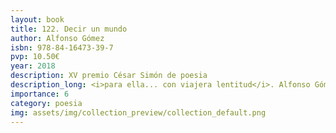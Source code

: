 ```yaml
---
layout: book
title: 122. Decir un mundo
author: Alfonso Gómez
isbn: 978-84-16473-39-7
pvp: 10.50€
year: 2018
description: XV premio César Simón de poesia
description_long: <i>para ella... con viajera lentitud</i>. Alfonso Gómez.
importance: 6
category: poesia
img: assets/img/collection_preview/collection_default.png
---
```

